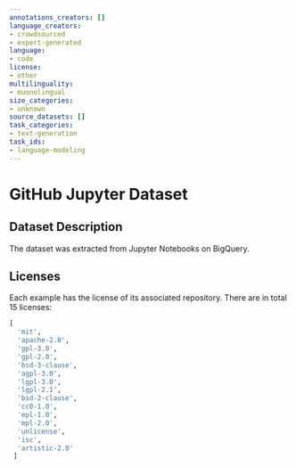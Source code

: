 ```yaml
---
annotations_creators: []
language_creators:
- crowdsourced
- expert-generated
language:
- code
license:
- other
multilinguality:
- muonolingual
size_categories:
- unknown
source_datasets: []
task_categories:
- text-generation
task_ids:
- language-modeling
---
```


# GitHub Jupyter Dataset

## Dataset Description
The dataset was extracted from Jupyter Notebooks on BigQuery.


## Licenses
Each example has the license of its associated repository. There are in total 15 licenses:
```python
[
  'mit',
  'apache-2.0',
  'gpl-3.0',
  'gpl-2.0',
  'bsd-3-clause',
  'agpl-3.0',
  'lgpl-3.0',
  'lgpl-2.1',
  'bsd-2-clause',
  'cc0-1.0',
  'epl-1.0',
  'mpl-2.0',
  'unlicense',
  'isc',
  'artistic-2.0'
 ]
```
